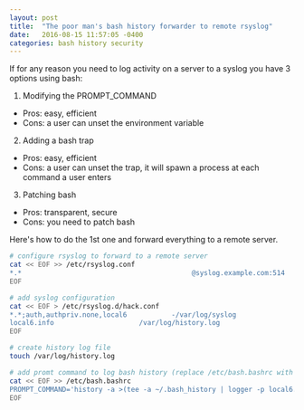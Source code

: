 ```yaml
---
layout: post
title:  "The poor man's bash history forwarder to remote rsyslog"
date:   2016-08-15 11:57:05 -0400
categories: bash history security
---
```


If for any reason you need to log activity on a server to a syslog you have 3 options using bash:

 1. Modifying the PROMPT_COMMAND 	 
 - Pros: easy, efficient
 - Cons: a user can unset the environment variable
 2. Adding a bash trap
  - Pros: easy, efficient
 - Cons: a user can unset the trap, it will spawn a process at each command a user enters
 3. Patching bash
 - Pros: transparent, secure
 - Cons: you need to patch bash

Here's how to do the 1st one and forward everything to a remote server.

```bash
# configure rsyslog to forward to a remote server
cat << EOF >> /etc/rsyslog.conf
*.*                                          @syslog.example.com:514
EOF

# add syslog configuration
cat << EOF > /etc/rsyslog.d/hack.conf
*.*;auth,authpriv.none,local6           -/var/log/syslog
local6.info                     /var/log/history.log
EOF

# create history log file
touch /var/log/history.log

# add promt command to log bash history (replace /etc/bash.bashrc with /etc/bashrc on CentOS/RHEL)
cat << EOF >> /etc/bash.bashrc
PROMPT_COMMAND='history -a >(tee -a ~/.bash_history | logger -p local6.info -t "$USER[$$] $SSH_CONNECTION")'
EOF
```
